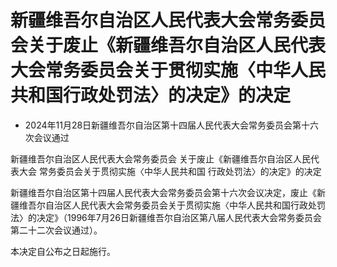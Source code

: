 # 新疆维吾尔自治区人民代表大会常务委员会关于废止《新疆维吾尔自治区人民代表大会常务委员会关于贯彻实施〈中华人民共和国行政处罚法〉的决定》的决定

- 2024年11月28日新疆维吾尔自治区第十四届人民代表大会常务委员会第十六次会议通过

<!-- INFO END -->

新疆维吾尔自治区人民代表大会常务委员会 关于废止《新疆维吾尔自治区人民代表大会 常务委员会关于贯彻实施〈中华人民共和国 行政处罚法〉的决定》的决定

新疆维吾尔自治区第十四届人民代表大会常务委员会第十六次会议决定，废止《新疆维吾尔自治区人民代表大会常务委员会关于贯彻实施〈中华人民共和国行政处罚法〉的决定》（1996年7月26日新疆维吾尔自治区第八届人民代表大会常务委员会第二十二次会议通过）。

本决定自公布之日起施行。
